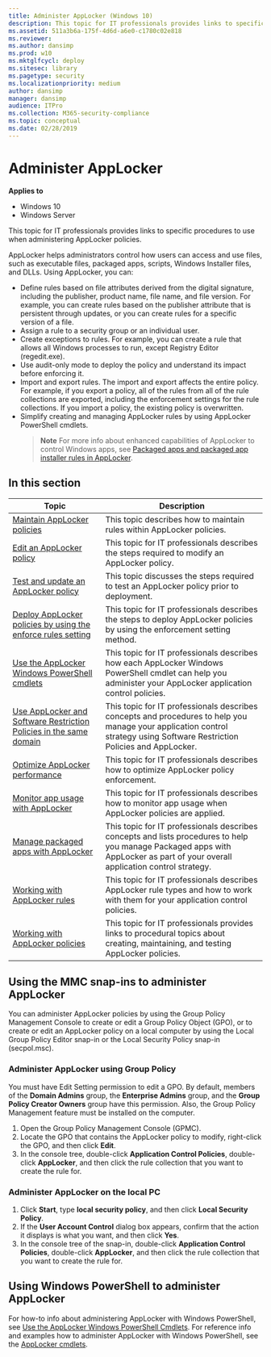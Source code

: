 ```yaml
---
title: Administer AppLocker (Windows 10)
description: This topic for IT professionals provides links to specific procedures to use when administering AppLocker policies.
ms.assetid: 511a3b6a-175f-4d6d-a6e0-c1780c02e818
ms.reviewer:
ms.author: dansimp
ms.prod: w10
ms.mktglfcycl: deploy
ms.sitesec: library
ms.pagetype: security
ms.localizationpriority: medium
author: dansimp
manager: dansimp
audience: ITPro
ms.collection: M365-security-compliance
ms.topic: conceptual
ms.date: 02/28/2019
---
```


# Administer AppLocker

**Applies to**
- Windows 10
- Windows Server

This topic for IT professionals provides links to specific procedures to use when administering AppLocker policies.

AppLocker helps administrators control how users can access and use files, such as executable files, packaged apps, scripts, Windows Installer files, and DLLs. Using AppLocker, you can:

- Define rules based on file attributes derived from the digital signature, including the publisher, product name, file name, and file version. For example, you can create rules based on the publisher attribute that is persistent through updates, or you can create rules for a specific version of a file.
- Assign a rule to a security group or an individual user.
- Create exceptions to rules. For example, you can create a rule that allows all Windows processes to run, except Registry Editor (regedit.exe).
- Use audit-only mode to deploy the policy and understand its impact before enforcing it.
- Import and export rules. The import and export affects the entire policy. For example, if you export a policy, all of the rules from all of the rule collections are exported, including the enforcement settings for the rule collections. If you import a policy, the existing policy is overwritten.
- Simplify creating and managing AppLocker rules by using AppLocker PowerShell cmdlets.
  > **Note**  For more info about enhanced capabilities of AppLocker to control Windows apps, see [Packaged apps and packaged app installer rules in AppLocker](packaged-apps-and-packaged-app-installer-rules-in-applocker.md).

## In this section

| Topic | Description |
| - | - |
| [Maintain AppLocker policies](maintain-applocker-policies.md) | This topic describes how to maintain rules within AppLocker policies. |
| [Edit an AppLocker policy](edit-an-applocker-policy.md) | This topic for IT professionals describes the steps required to modify an AppLocker policy. |
| [Test and update an AppLocker policy](test-and-update-an-applocker-policy.md) | This topic discusses the steps required to test an AppLocker policy prior to deployment. |
| [Deploy AppLocker policies by using the enforce rules setting](deploy-applocker-policies-by-using-the-enforce-rules-setting.md) | This topic for IT professionals describes the steps to deploy AppLocker policies by using the enforcement setting method. |
| [Use the AppLocker Windows PowerShell cmdlets](use-the-applocker-windows-powershell-cmdlets.md) | This topic for IT professionals describes how each AppLocker Windows PowerShell cmdlet can help you administer your AppLocker application control policies. |
| [Use AppLocker and Software Restriction Policies in the same domain](use-applocker-and-software-restriction-policies-in-the-same-domain.md) | This topic for IT professionals describes concepts and procedures to help you manage your application control strategy using Software Restriction Policies and AppLocker. |
| [Optimize AppLocker performance](optimize-applocker-performance.md) | This topic for IT professionals describes how to optimize AppLocker policy enforcement. |
| [Monitor app usage with AppLocker](monitor-application-usage-with-applocker.md) | This topic for IT professionals describes how to monitor app usage when AppLocker policies are applied. |
| [Manage packaged apps with AppLocker](manage-packaged-apps-with-applocker.md) | This topic for IT professionals describes concepts and lists procedures to help you manage Packaged apps with AppLocker as part of your overall application control strategy. |
| [Working with AppLocker rules](working-with-applocker-rules.md) | This topic for IT professionals describes AppLocker rule types and how to work with them for your application control policies. |
| [Working with AppLocker policies](working-with-applocker-policies.md) | This topic for IT professionals provides links to procedural topics about creating, maintaining, and testing AppLocker policies. |

## <a href="" id="bkmk-using-snapins"></a>Using the MMC snap-ins to administer AppLocker

You can administer AppLocker policies by using the Group Policy Management Console to create or edit a Group Policy Object (GPO), or to create or edit an AppLocker policy on a local computer by using the Local Group Policy Editor snap-in or the Local Security Policy snap-in (secpol.msc).

### Administer AppLocker using Group Policy

You must have Edit Setting permission to edit a GPO. By default, members of the **Domain Admins** group, the **Enterprise Admins** group, and the **Group Policy Creator Owners** group have this permission. Also, the Group Policy Management feature must be installed on the computer.

1.  Open the Group Policy Management Console (GPMC).
2.  Locate the GPO that contains the AppLocker policy to modify, right-click the GPO, and then click **Edit**.
3.  In the console tree, double-click **Application Control Policies**, double-click **AppLocker**, and then click the rule collection that you want to create the rule for.

### Administer AppLocker on the local PC

1.  Click **Start**, type **local security policy**, and then click **Local Security Policy**.
2.  If the **User Account Control** dialog box appears, confirm that the action it displays is what you want, and then click **Yes**.
3.  In the console tree of the snap-in, double-click **Application Control Policies**, double-click **AppLocker**, and then click the rule collection that you want to create the rule for.

## Using Windows PowerShell to administer AppLocker

For how-to info about administering AppLocker with Windows PowerShell, see [Use the AppLocker Windows PowerShell Cmdlets](use-the-applocker-windows-powershell-cmdlets.md). For reference info and examples how to administer AppLocker with Windows PowerShell, see the [AppLocker cmdlets](https://technet.microsoft.com/library/hh847210.aspx).
